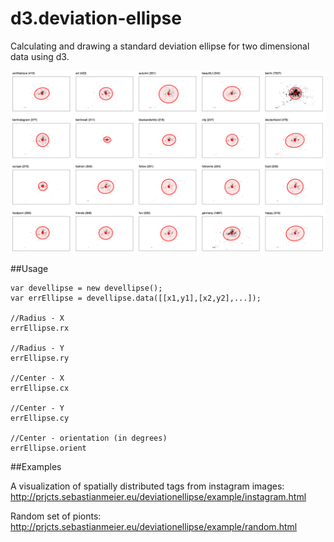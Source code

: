 # d3.deviation-ellipse
Calculating and drawing a standard deviation ellipse for two dimensional data using d3.

![Deviation Ellipse](https://raw.githubusercontent.com/sebastian-meier/d3.deviation-ellipse/master/thumbnail.png)

##Usage

```
var devellipse = new devellipse();
var errEllipse = devellipse.data([[x1,y1],[x2,y2],...]);

//Radius - X
errEllipse.rx

//Radius - Y
errEllipse.ry

//Center - X
errEllipse.cx

//Center - Y
errEllipse.cy

//Center - orientation (in degrees)
errEllipse.orient

```

##Examples

A visualization of spatially distributed tags from instagram images:
http://prjcts.sebastianmeier.eu/deviationellipse/example/instagram.html

Random set of pionts:
http://prjcts.sebastianmeier.eu/deviationellipse/example/random.html